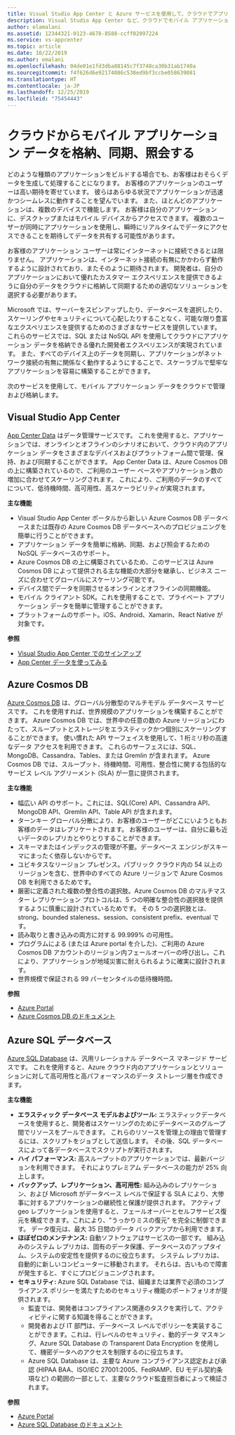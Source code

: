 ```yaml
---
title: Visual Studio App Center と Azure サービスを使用して、クラウドでアプリケーション データを格納、管理、保持する
description: Visual Studio App Center など、クラウドでモバイル アプリケーション データを格納、管理、保持するためのサービスについて説明します。
author: elamalani
ms.assetid: 12344321-0123-4678-8588-ccff02097224
ms.service: vs-appcenter
ms.topic: article
ms.date: 10/22/2019
ms.author: emalani
ms.openlocfilehash: 04de01e1fd3dba88145c7f3748ca30b31ab1740a
ms.sourcegitcommit: f4f626d6e92174086c530ed9bf3ccbe058639081
ms.translationtype: HT
ms.contentlocale: ja-JP
ms.lasthandoff: 12/25/2019
ms.locfileid: "75454443"
---
```

# <a name="store-sync-and-query-mobile-application-data-from-the-cloud"></a>クラウドからモバイル アプリケーション データを格納、同期、照会する
どのような種類のアプリケーションをビルドする場合でも、お客様はおそらくデータを生成して処理することになります。 お客様のアプリケーションのユーザーは高い期待を寄せています。 彼らはあらゆる状況でアプリケーションが迅速かつシームレスに動作することを望んでいます。 また、ほとんどのアプリケーションは、複数のデバイスで機能します。 お客様は自分のアプリケーションに、デスクトップまたはモバイル デバイスからアクセスできます。 複数のユーザーが同時にアプリケーションを使用し、瞬時にリアルタイムでデータにアクセスできることを期待してデータを共有する可能性があります。

お客様のアプリケーション ユーザーは常にインターネットに接続できるとは限りません。 アプリケーションは、インターネット接続の有無にかかわらず動作するように設計されており、またそのように期待されます。 開発者は、自分のアプリケーションにおいて優れたカスタマー エクスペリエンスを提供できるように自分のデータをクラウドに格納して同期するための適切なソリューションを選択する必要があります。

Microsoft では、サーバーをスピンアップしたり、データベースを選択したり、スケーリングやセキュリティについて心配したりすることなく、可能な限り豊富なエクスペリエンスを提供するためのさまざまなサービスを提供しています。 これらのサービスでは、SQL または NoSQL API を使用してクラウドにアプリケーション データを格納できる優れた開発者エクスペリエンスが実現されています。 また、すべてのデバイス上のデータを同期し、アプリケーションがネットワーク接続の有無に関係なく動作するようにすることで、スケーラブルで堅牢なアプリケーションを容易に構築することができます。

次のサービスを使用して、モバイル アプリケーション データをクラウドで管理および格納します。

## <a name="visual-studio-app-center"></a>Visual Studio App Center
[App Center Data](/appcenter/data/) はデータ管理サービスです。 これを使用すると、アプリケーションでは、オンラインとオフラインのシナリオにおいて、クラウド内のアプリケーション データをさまざまなデバイスおよびプラットフォーム間で管理、保持、および同期することができます。 App Center Data は、Azure Cosmos DB の上に構築されているので、ご利用のユーザー ベースやアプリケーション数の増加に合わせてスケーリングされます。 これにより、ご利用のデータのすべてについて、低待機時間、高可用性、高スケーラビリティが実現されます。

**主な機能**
- Visual Studio App Center ポータルから新しい Azure Cosmos DB データベースまたは既存の Azure Cosmos DB データベースへのプロビジョニングを簡単に行うことができます。
- アプリケーション データを簡単に格納、同期、および照会するための NoSQL データベースのサポート。
- Azure Cosmos DB の上に構築されているため、このサービスは Azure Cosmos DB によって提供される主な機能の大部分を継承し、ビジネス ニーズに合わせてグローバルにスケーリング可能です。
- デバイス間でデータを同期させるオンラインとオフラインの同期機能。
- モバイル クライアント SDK。これを使用することで、プライベート アプリケーション データを簡単に管理することができます。
- プラットフォームのサポート。iOS、Android、Xamarin、React Native が対象です。

**参照**
- [Visual Studio App Center でのサインアップ](https://appcenter.ms/signup?utm_source=Mobile%20Development%20Docs&utm_medium=Azure&utm_campaign=New%20azure%20docs)
- [App Center データを使ってみる](/appcenter/data/getting-started)

## <a name="azure-cosmos-db"></a>Azure Cosmos DB
[Azure Cosmos DB](https://azure.microsoft.com/services/cosmos-db/) は、グローバル分散型のマルチモデル データベース サービスです。 これを使用すれば、世界規模のアプリケーションを構築することができます。 Azure Cosmos DB では、世界中の任意の数の Azure リージョンにわたって、スループットとストレージをエラスティックかつ個別にスケーリングすることができます。 使い慣れた API サーフェイスを使用して、1 桁ミリ秒の高速なデータ アクセスを利用できます。 これらのサーフェスには、SQL、MongoDB、Cassandra、Tables、または Gremlin が含まれます。 Azure Cosmos DB では、スループット、待機時間、可用性、整合性に関する包括的なサービス レベル アグリーメント (SLA) が一意に提供されます。

**主な機能**
- 幅広い API のサポート。これには、SQL(Core) API、Cassandra API、MongoDB API、Gremlin API、Table API が含まれます。
- ターンキー グローバル分散により、お客様のユーザーがどこにいようともお客様のデータはレプリケートされます。 お客様のユーザーは、自分に最も近いデータのレプリカとやりとりすることができます。
- スキーマまたはインデックスの管理が不要。データベース エンジンがスキーマにまったく依存しないからです。
- ユビキタスなリージョン プレゼンス。パブリック クラウド内の 54 以上のリージョンを含む、世界中のすべての Azure リージョンで Azure Cosmos DB を利用できるためです。
- 厳密に定義された複数の整合性の選択肢。Azure Cosmos DB のマルチマスター レプリケーション プロトコルは、5 つの明確な整合性の選択肢を提供するように慎重に設計されているためです。 その 5 つの選択肢とは、strong、bounded staleness、session、consistent prefix、eventual です。
- 読み取りと書き込みの両方に対する 99.999% の可用性。
- プログラムによる (または Azure portal を介した)、ご利用の Azure Cosmos DB アカウントのリージョン内フェールオーバーの呼び出し。これにより、アプリケーションが地域災害に耐えられるように確実に設計されます。
- 世界規模で保証される 99 パーセンタイルの低待機時間。

**参照**
- [Azure Portal](https://portal.azure.com) 
- [Azure Cosmos DB のドキュメント](/azure/cosmos-db/introduction)

## <a name="azure-sql-database"></a>Azure SQL データベース
 [Azure SQL Database](https://azure.microsoft.com/services/sql-database/) は、汎用リレーショナル データベース マネージド サービスです。 これを使用すると、Azure クラウド内のアプリケーションとソリューションに対して高可用性と高パフォーマンスのデータ ストレージ層を作成できます。

**主な機能**
- **エラスティック データベース モデルおよびツール:** エラスティックデータベースを使用すると、開発者はスケーリングのためにデータベースのグループ間でリソースをプールできます。 これらのリソースを管理上の理由で管理するには、スクリプトをジョブとして送信します。 その後、SQL データベースによって各データベースでスクリプトが実行されます。
- **ハイ パフォーマンス:** 高スループットのアプリケーションでは、最新バージョンを利用できます。 それによりプレミアム データベースの能力が 25% 向上します。
- **バックアップ、レプリケーション、高可用性:** 組み込みのレプリケーション、および Microsoft がデータベース レベルで保証する SLA により、大惨事に対するアプリケーションの継続性と保護が提供されます。 アクティブ geo レプリケーションを使用すると、フェールオーバーとセルフサービス復元を構成できます。これにより、"うっかりミスの復元" を完全に制御できます。 データ復元は、最大 35 日間のデータ バックアップから利用できます。
- **ほぼゼロのメンテナンス:** 自動ソフトウェアはサービスの一部です。 組み込みのシステム レプリカは、固有のデータ保護、データベースのアップタイム、システムの安定性を提供するのに役立ちます。 システム レプリカは、自動的に新しいコンピューターに移動されます。 それらは、古いもので障害が発生すると、すぐにプロビジョニングされます。
- **セキュリティ:** Azure SQL Database では、組織または業界で必須のコンプライアンス ポリシーを満たすためのセキュリティ機能のポートフォリオが提供されます。
    - 監査では、開発者はコンプライアンス関連のタスクを実行して、アクティビティに関する知識を得ることができます。
    - 開発者および IT 部門は、データベース レベルでポリシーを実装することができます。これは、行レベルのセキュリティ、動的データ マスキング、Azure SQL Database の Transparent Data Encryption を使用して、機密データへのアクセスを制限するのに役立ちます。
    - Azure SQL Database は、主要な Azure コンプライアンス認定および承認 (HIPAA BAA、ISO/IEC 27001:2005、FedRAMP、EU モデル契約条項など) の範囲の一部として、主要なクラウド監査担当者によって検証されます。

**参照**
- [Azure Portal](https://portal.azure.com) 
- [Azure SQL Database のドキュメント](/azure/sql-database/) 

